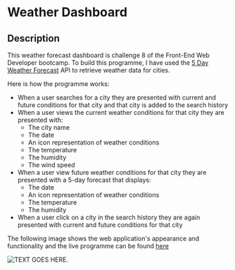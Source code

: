 # Weather Dashboard

## Description

This weather forecast dashboard is challenge 8 of the Front-End Web Developer bootcamp. 
To build this programme, I have used the [5 Day Weather Forecast](https://openweathermap.org/forecast5) API to retrieve weather data for cities. 


Here is how the programme works:

  * When a user searches for a city they are presented with current and future conditions for that city and that city is added to the search history
  * When a user views the current weather conditions for that city they are presented with:
    * The city name
    * The date
    * An icon representation of weather conditions
    * The temperature
    * The humidity
    * The wind speed
  * When a user view future weather conditions for that city they are presented with a 5-day forecast that displays:
    * The date
    * An icon representation of weather conditions
    * The temperature
    * The humidity
  * When a user click on a city in the search history they are again presented with current and future conditions for that city


The following image shows the web application's appearance and functionality and the live programme can be found [here](https://link-url-here.org)

![TEXT GOES HERE.](./assets/TEXTGOESHEREo.png)


